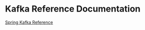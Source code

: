 # Kafka Reference Documentation

[Spring Kafka Reference](https://docs.spring.io/spring-kafka/reference)